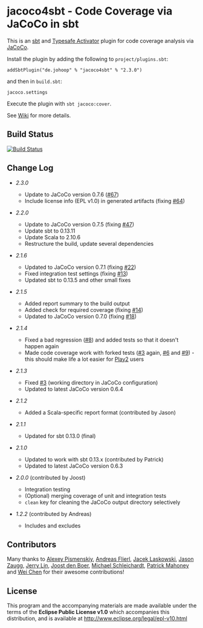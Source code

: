 # jacoco4sbt - Code Coverage via JaCoCo in sbt

This is an [sbt](http://scala-sbt.org/) and [Typesafe Activator](https://typesafe.com/activator) plugin for code coverage analysis via [JaCoCo](http://www.eclemma.org/jacoco/).

Install the plugin by adding the following to `project/plugins.sbt`:

    addSbtPlugin("de.johoop" % "jacoco4sbt" % "2.3.0")

and then in `build.sbt`:

    jacoco.settings

Execute the plugin with `sbt jacoco:cover`.

See [Wiki](https://github.com/sbt/jacoco4sbt/wiki) for more details.

## Build Status

[![Build Status](https://travis-ci.org/sbt/jacoco4sbt.svg?branch=master)](https://travis-ci.org/sbt/jacoco4sbt)

## Change Log

* *2.3.0*

    * Update to JaCoCo version 0.7.6 ([#67](https://github.com/sbt/jacoco4sbt/pull/67))
    * Include license info (EPL v1.0) in generated artifacts (fixing [#64](https://github.com/sbt/jacoco4sbt/issues/64))

* *2.2.0*

    * Update to JaCoCo version 0.7.5 (fixing [#47](https://github.com/sbt/jacoco4sbt/issues/47))
    * Update sbt to 0.13.11
    * Update Scala to 2.10.6
    * Restructure the build, update several dependencies

* *2.1.6*

    * Updated to JaCoCo version 0.7.1 (fixing [#22](https://github.com/sbt/jacoco4sbt/issues/22))
    * Fixed integration test settings (fixing [#13](https://github.com/sbt/jacoco4sbt/issues/13))
    * Updated sbt to 0.13.5 and other small fixes

* *2.1.5*

    * Added report summary to the build output
    * Added check for required coverage (fixing [#14](https://github.com/sbt/jacoco4sbt/issues/14))
    * Updated to JaCoCo version 0.7.0 (fixing [#18](https://github.com/sbt/jacoco4sbt/issues/18))

* *2.1.4*

    * Fixed a bad regression ([#8](https://github.com/sbt/jacoco4sbt/issues/8)) and added tests so that it doesn't happen again
    * Made code coverage work with forked tests ([#3](https://github.com/sbt/jacoco4sbt/issues/3) again,
      [#6](https://github.com/sbt/jacoco4sbt/issues/6) and
      [#9](https://github.com/sbt/jacoco4sbt/issues/9)) - this should make life
      a lot easier for [Play2](http://playframework.com) users

* *2.1.3*

    * Fixed [#3](https://github.com/sbt/jacoco4sbt/issues/3) (working directory in JaCoCo configuration)
    * Updated to latest JaCoCo version 0.6.4

* *2.1.2*

    * Added a Scala-specific report format (contributed by Jason)

* *2.1.1*

    * Updated for sbt 0.13.0 (final)

* *2.1.0*

    * Updated to work with sbt 0.13.x (contributed by Patrick)
    * Updated to latest JaCoCo version 0.6.3
    
* *2.0.0* (contributed by Joost)

    * Integration testing
    * (Optional) merging coverage of unit and integration tests
    * `clean` key for cleaning the JaCoCo output directory selectively
    
* *1.2.2* (contributed by Andreas)

    * Includes and excludes

## Contributors

Many thanks to
[Alexey Pismenskiy](https://github.com/apismensky),
[Andreas Flierl](https://bitbucket.org/asflierl),
[Jacek Laskowski](https://github.com/jaceklaskowski),
[Jason Zaugg](https://github.com/retronym),
[Jerry Lin](https://github.com/linjer),
[Joost den Boer](https://bitbucket.org/diversit),
[Michael Schleichardt](https://github.com/schleichardt),
[Patrick Mahoney](https://bitbucket.org/paddymahoney) and
[Wei Chen](https://github.com/wchen9911)
for their awesome contributions!

## License

This program and the accompanying materials are made available under the terms of the **Eclipse Public License v1.0** which accompanies this distribution, and is available at http://www.eclipse.org/legal/epl-v10.html
